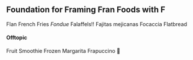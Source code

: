 ## Foundation for Framing Fran Foods with F

Flan
French Fries
_Fondue_
Falaffels!!
Fajitas mejicanas
Focaccia
Flatbread

#### Offtopic

Fruit Smoothie
Frozen Margarita
Frapuccino 👀
